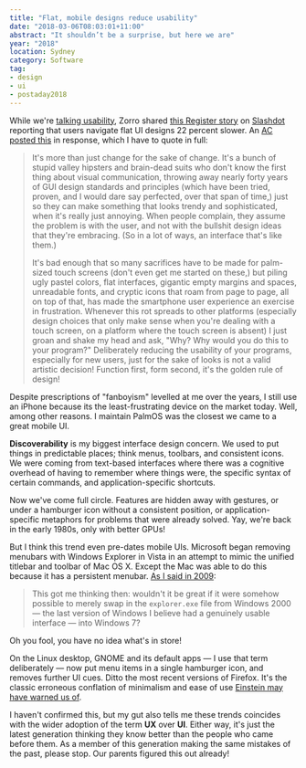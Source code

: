 ```yaml
---
title: "Flat, mobile designs reduce usability"
date: "2018-03-06T08:03:01+11:00"
abstract: "It shouldn’t be a surprise, but here we are"
year: "2018"
location: Sydney
category: Software
tag:
- design
- ui
- postaday2018
---
```

While we're [talking usability], Zorro shared [this Register story] on [Slashdot] reporting that users navigate flat UI designs 22 percent slower. An [AC posted this] in response, which I have to quote in full:

> It's more than just change for the sake of change. It's a bunch of stupid valley hipsters and brain-dead suits who don't know the first thing about visual communication, throwing away nearly forty years of GUI design standards and principles (which have been tried, proven, and I would dare say perfected, over that span of time,) just so they can make something that looks trendy and sophisticated, when it's really just annoying. When people complain, they assume the problem is with the user, and not with the bullshit design ideas that they're embracing. (So in a lot of ways, an interface that's like them.)
> 
> It's bad enough that so many sacrifices have to be made for palm-sized touch screens (don't even get me started on these,) but piling ugly pastel colors, flat interfaces, gigantic empty margins and spaces, unreadable fonts, and cryptic icons that roam from page to page, all on top of that, has made the smartphone user experience an exercise in frustration. Whenever this rot spreads to other platforms (especially design choices that only make sense when you're dealing with a touch screen, on a platform where the touch screen is absent) I just groan and shake my head and ask, "Why? Why would you do this to your program?" Deliberately reducing the usability of your programs, especially for new users, just for the sake of looks is not a valid artistic decision! Function first, form second, it's the golden rule of design!

Despite prescriptions of "fanboyism" levelled at me over the years, I still use an iPhone because its the least-frustrating device on the market today. Well, among other reasons. I maintain PalmOS was the closest we came to a great mobile UI.

**Discoverability** is my biggest interface design concern. We used to put things in predictable places; think menus, toolbars, and consistent icons. We were coming from text-based interfaces where there was a cognitive overhead of having to remember where things were, the specific syntax of certain commands, and application-specific shortcuts.

Now we've come full circle. Features are hidden away with gestures, or under a hamburger icon without a consistent position, or application-specific metaphors for problems that were already solved. Yay, we're back in the early 1980s, only with better GPUs!

But I think this trend even pre-dates mobile UIs. Microsoft began removing menubars with Windows Explorer in Vista in an attempt to mimic the unified titlebar and toolbar of Mac OS X. Except the Mac was able to do this because it has a persistent menubar. [As I said in 2009]\:

> This got me thinking then: wouldn't it be great if it were somehow possible to merely swap in the `explorer.exe` file from Windows 2000 — the last version of Windows I believe had a genuinely usable interface — into Windows 7?  

Oh you fool, you have no idea what's in store!

On the Linux desktop, GNOME and its default apps — I use that term deliberately — now put menu items in a single hamburger icon, and removes further UI cues. Ditto the most recent versions of Firefox. It's the classic erroneous conflation of minimalism and ease of use [Einstein may have warned us of].

I haven't confirmed this, but my gut also tells me these trends coincides with the wider adoption of the term **UX** over **UI**. Either way, it's just the latest generation thinking they know better than the people who came before them. As a member of this generation making the same mistakes of the past, please stop. Our parents figured this out already!

[this Register story]: http://www.theregister.co.uk/2017/09/05/flat_uis_designs_are_22_per_cent_slower_official/
[Slashdot]: https://slashdot.org/story/17/09/05/1750238/its-official-users-navigate-flat-ui-designs-22-percent-slower?sdsrc=popbyskidbtmprev
[AC posted this]: https://slashdot.org/comments.pl?sid=11077147&cid=55143559
[talking usability]: https://rubenerd.com/more-regressive-web-design-stickyness/
[Einstein may have warned us of]: https://quoteinvestigator.com/2011/05/13/einstein-simple/
[As I said in 2009]: https://rubenerd.com/7-2k-explorer/

